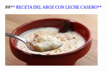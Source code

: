 ##<span style="color:blue;font-family:castellar;font-size:18">**  RECETA DEL AROZ CON LECHE CASERO**</span>   


![imagen montaje](arroz.jpg)

